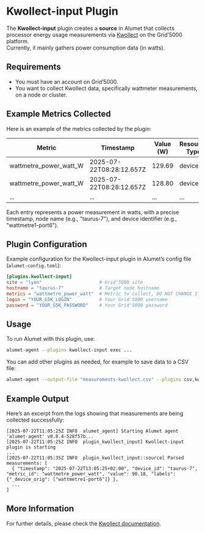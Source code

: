 # Kwollect-input Plugin

The **Kwollect-input** plugin creates a **source** in Alumet that collects processor energy usage measurements via [Kwollect](https://gitlab.inria.fr/grid5000/kwollect) on the Grid’5000 platform.  
Currently, it mainly gathers power consumption data (in watts).

## Requirements

- You must have an account on Grid’5000.  
- You want to collect Kwollect data, specifically wattmeter measurements, on a node or cluster.

## Example Metrics Collected

Here is an example of the metrics collected by the plugin:

| Metric                   | Timestamp                      | Value (W)    | Resource Type | Resource ID  | Consumer Type   | Consumer ID        | Metric ID              |
| ------------------------ | ------------------------------ | ------------ | ------------- | ------------ | --------------- | ------------------ | ---------------------- |
| wattmetre_power_watt_W   | 2025-07-22T08:28:12.657Z       | 129.69       | device_id     | taurus-7     | device_origin   | wattmetre1-port6   | wattmetre_power_watt   |
| wattmetre_power_watt_W   | 2025-07-22T08:28:12.657Z       | 128.80       | device_id     | taurus-7     | device_origin   | wattmetre1-port6   | wattmetre_power_watt   |
| ...                      | ...                            | ...          | ...           | ...          | ...             | ...                | ...                    |

Each entry represents a power measurement in watts, with a precise timestamp, node name (e.g., "taurus-7"), and device identifier (e.g., "wattmetre1-port6").

## Plugin Configuration

Example configuration for the Kwollect-input plugin in Alumet’s config file (`alumet-config.toml`):

```toml
[plugins.kwollect-input]
site = "lyon"                     # Grid'5000 site
hostname = "taurus-7"             # Target node hostname
metrics = "wattmetre_power_watt"  # Metric to collect, DO NOT CHANGE IT
login = "YOUR_G5K_LOGIN"          # Your Grid'5000 username
password = "YOUR_G5K_PASSWORD"    # Your Grid'5000 password
````

## Usage

To run Alumet with this plugin, use:

```bash
alumet-agent --plugins kwollect-input exec ...
```

You can add other plugins as needed, for example to save data to a CSV file:

```bash
alumet-agent --output-file "measurements-kwollect.csv" --plugins csv,kwollect-input exec ...
```

## Example Output

Here’s an excerpt from the logs showing that measurements are being collected successfully:

```text
[2025-07-22T11:05:25Z INFO  alumet_agent] Starting Alumet agent 'alumet-agent' v0.8.4-528f57b...
[2025-07-22T11:05:25Z INFO  plugin_kwollect_input] Kwollect-input plugin is starting
...
[2025-07-22T11:05:35Z INFO  plugin_kwollect_input::source] Parsed measurements: [
  { "timestamp": "2025-07-22T13:05:25+02:00", "device_id": "taurus-7", "metric_id": "wattmetre_power_watt", "value": 90.18, "labels": {"_device_orig": ["wattmetre1-port6"]} },
  ...
]
```

## More Information

For further details, please check the [Kwollect documentation](https://www.grid5000.fr/w/Monitoring_Using_Kwollect).
